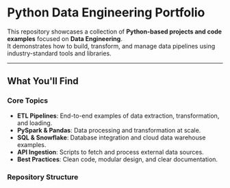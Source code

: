 # Python Data Engineering Portfolio

This repository showcases a collection of **Python-based projects and code examples** focused on **Data Engineering**.  
It demonstrates how to build, transform, and manage data pipelines using industry-standard tools and libraries.

---

## What You'll Find

###  Core Topics
- **ETL Pipelines**: End-to-end examples of data extraction, transformation, and loading.  
- **PySpark & Pandas**: Data processing and transformation at scale.  
- **SQL & Snowflake**: Database integration and cloud data warehouse examples.  
- **API Ingestion**: Scripts to fetch and process external data sources.  
- **Best Practices**: Clean code, modular design, and clear documentation.

### Repository Structure
